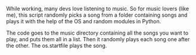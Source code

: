 While working, many devs love listening to music. So for music lovers (like me), this script randomly picks a song from a folder containing songs and plays it with the help of the OS and random modules in Python.

The code goes to the music directory containing all the songs you want to play, and puts them all in a list. Then it randomly plays each song one after the other. The os.startfile plays the song.
